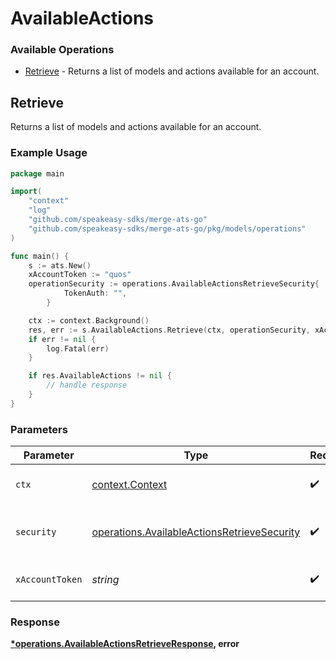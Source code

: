 # AvailableActions

### Available Operations

* [Retrieve](#retrieve) - Returns a list of models and actions available for an account.

## Retrieve

Returns a list of models and actions available for an account.

### Example Usage

```go
package main

import(
	"context"
	"log"
	"github.com/speakeasy-sdks/merge-ats-go"
	"github.com/speakeasy-sdks/merge-ats-go/pkg/models/operations"
)

func main() {
    s := ats.New()
    xAccountToken := "quos"
    operationSecurity := operations.AvailableActionsRetrieveSecurity{
            TokenAuth: "",
        }

    ctx := context.Background()
    res, err := s.AvailableActions.Retrieve(ctx, operationSecurity, xAccountToken)
    if err != nil {
        log.Fatal(err)
    }

    if res.AvailableActions != nil {
        // handle response
    }
}
```

### Parameters

| Parameter                                                                                                  | Type                                                                                                       | Required                                                                                                   | Description                                                                                                |
| ---------------------------------------------------------------------------------------------------------- | ---------------------------------------------------------------------------------------------------------- | ---------------------------------------------------------------------------------------------------------- | ---------------------------------------------------------------------------------------------------------- |
| `ctx`                                                                                                      | [context.Context](https://pkg.go.dev/context#Context)                                                      | :heavy_check_mark:                                                                                         | The context to use for the request.                                                                        |
| `security`                                                                                                 | [operations.AvailableActionsRetrieveSecurity](../../models/operations/availableactionsretrievesecurity.md) | :heavy_check_mark:                                                                                         | The security requirements to use for the request.                                                          |
| `xAccountToken`                                                                                            | *string*                                                                                                   | :heavy_check_mark:                                                                                         | Token identifying the end user.                                                                            |


### Response

**[*operations.AvailableActionsRetrieveResponse](../../models/operations/availableactionsretrieveresponse.md), error**

